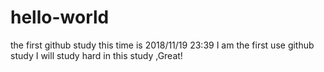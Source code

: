 # hello-world
the first github study
this time is 2018/11/19 23:39
I am the first use github study I will study hard in this study ,Great!
